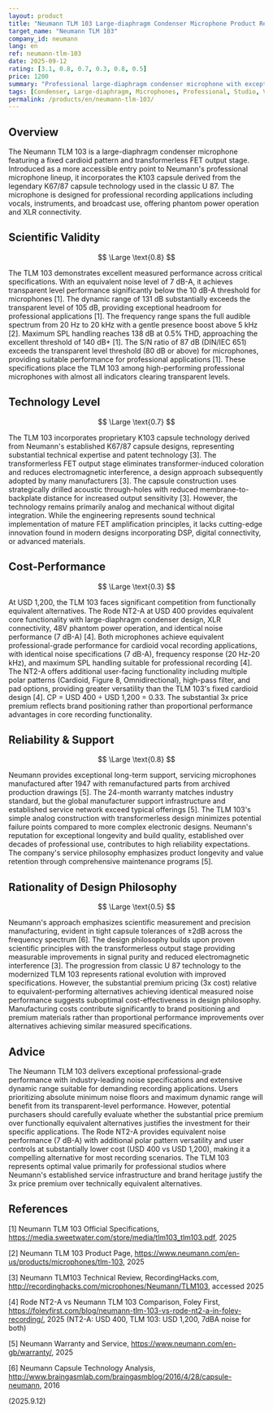 ```yaml
---
layout: product
title: "Neumann TLM 103 Large-diaphragm Condenser Microphone Product Review"
target_name: "Neumann TLM 103"
company_id: neumann
lang: en
ref: neumann-tlm-103
date: 2025-09-12
rating: [3.1, 0.8, 0.7, 0.3, 0.8, 0.5]
price: 1200
summary: "Professional large-diaphragm condenser microphone with exceptional noise performance and dynamic range, but significantly overpriced compared to functionally equivalent alternatives"
tags: [Condenser, Large-diaphragm, Microphones, Professional, Studio, Vocal]
permalink: /products/en/neumann-tlm-103/
---
```

## Overview

The Neumann TLM 103 is a large-diaphragm condenser microphone featuring a fixed cardioid pattern and transformerless FET output stage. Introduced as a more accessible entry point to Neumann's professional microphone lineup, it incorporates the K103 capsule derived from the legendary K67/87 capsule technology used in the classic U 87. The microphone is designed for professional recording applications including vocals, instruments, and broadcast use, offering phantom power operation and XLR connectivity.

## Scientific Validity

$$ \Large \text{0.8} $$

The TLM 103 demonstrates excellent measured performance across critical specifications. With an equivalent noise level of 7 dB-A, it achieves transparent level performance significantly below the 10 dB-A threshold for microphones [1]. The dynamic range of 131 dB substantially exceeds the transparent level of 105 dB, providing exceptional headroom for professional applications [1]. The frequency range spans the full audible spectrum from 20 Hz to 20 kHz with a gentle presence boost above 5 kHz [2]. Maximum SPL handling reaches 138 dB at 0.5% THD, approaching the excellent threshold of 140 dB+ [1]. The S/N ratio of 87 dB (DIN/IEC 651) exceeds the transparent level threshold (80 dB or above) for microphones, providing suitable performance for professional applications [1]. These specifications place the TLM 103 among high-performing professional microphones with almost all indicators clearing transparent levels.

## Technology Level

$$ \Large \text{0.7} $$

The TLM 103 incorporates proprietary K103 capsule technology derived from Neumann's established K67/87 capsule designs, representing substantial technical expertise and patent technology [3]. The transformerless FET output stage eliminates transformer-induced coloration and reduces electromagnetic interference, a design approach subsequently adopted by many manufacturers [3]. The capsule construction uses strategically drilled acoustic through-holes with reduced membrane-to-backplate distance for increased output sensitivity [3]. However, the technology remains primarily analog and mechanical without digital integration. While the engineering represents sound technical implementation of mature FET amplification principles, it lacks cutting-edge innovation found in modern designs incorporating DSP, digital connectivity, or advanced materials.

## Cost-Performance

$$ \Large \text{0.3} $$

At USD 1,200, the TLM 103 faces significant competition from functionally equivalent alternatives. The Rode NT2-A at USD 400 provides equivalent core functionality with large-diaphragm condenser design, XLR connectivity, 48V phantom power operation, and identical noise performance (7 dB-A) [4]. Both microphones achieve equivalent professional-grade performance for cardioid vocal recording applications, with identical noise specifications (7 dB-A), frequency response (20 Hz-20 kHz), and maximum SPL handling suitable for professional recording [4]. The NT2-A offers additional user-facing functionality including multiple polar patterns (Cardioid, Figure 8, Omnidirectional), high-pass filter, and pad options, providing greater versatility than the TLM 103's fixed cardioid design [4]. CP = USD 400 ÷ USD 1,200 = 0.33. The substantial 3x price premium reflects brand positioning rather than proportional performance advantages in core recording functionality.

## Reliability & Support

$$ \Large \text{0.8} $$

Neumann provides exceptional long-term support, servicing microphones manufactured after 1947 with remanufactured parts from archived production drawings [5]. The 24-month warranty matches industry standard, but the global manufacturer support infrastructure and established service network exceed typical offerings [5]. The TLM 103's simple analog construction with transformerless design minimizes potential failure points compared to more complex electronic designs. Neumann's reputation for exceptional longevity and build quality, established over decades of professional use, contributes to high reliability expectations. The company's service philosophy emphasizes product longevity and value retention through comprehensive maintenance programs [5].

## Rationality of Design Philosophy

$$ \Large \text{0.5} $$

Neumann's approach emphasizes scientific measurement and precision manufacturing, evident in tight capsule tolerances of ±2dB across the frequency spectrum [6]. The design philosophy builds upon proven scientific principles with the transformerless output stage providing measurable improvements in signal purity and reduced electromagnetic interference [3]. The progression from classic U 87 technology to the modernized TLM 103 represents rational evolution with improved specifications. However, the substantial premium pricing (3x cost) relative to equivalent-performing alternatives achieving identical measured noise performance suggests suboptimal cost-effectiveness in design philosophy. Manufacturing costs contribute significantly to brand positioning and premium materials rather than proportional performance improvements over alternatives achieving similar measured specifications.

## Advice

The Neumann TLM 103 delivers exceptional professional-grade performance with industry-leading noise specifications and extensive dynamic range suitable for demanding recording applications. Users prioritizing absolute minimum noise floors and maximum dynamic range will benefit from its transparent-level performance. However, potential purchasers should carefully evaluate whether the substantial price premium over functionally equivalent alternatives justifies the investment for their specific applications. The Rode NT2-A provides equivalent noise performance (7 dB-A) with additional polar pattern versatility and user controls at substantially lower cost (USD 400 vs USD 1,200), making it a compelling alternative for most recording scenarios. The TLM 103 represents optimal value primarily for professional studios where Neumann's established service infrastructure and brand heritage justify the 3x price premium over technically equivalent alternatives.

## References

[1] Neumann TLM 103 Official Specifications, https://media.sweetwater.com/store/media/tlm103_tlm103.pdf, 2025

[2] Neumann TLM 103 Product Page, https://www.neumann.com/en-us/products/microphones/tlm-103, 2025

[3] Neumann TLM103 Technical Review, RecordingHacks.com, http://recordinghacks.com/microphones/Neumann/TLM103, accessed 2025

[4] Rode NT2-A vs Neumann TLM 103 Comparison, Foley First, https://foleyfirst.com/blog/neumann-tlm-103-vs-rode-nt2-a-in-foley-recording/, 2025 (NT2-A: USD 400, TLM 103: USD 1,200, 7dBA noise for both)

[5] Neumann Warranty and Service, https://www.neumann.com/en-gb/warranty/, 2025

[6] Neumann Capsule Technology Analysis, http://www.braingasmlab.com/braingasmblog/2016/4/28/capsule-neumann, 2016

(2025.9.12)